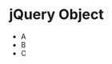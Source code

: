 # jQuery Object

<ul>
    <li>A</li>
    <li>B</li>
    <li>C</li>
</ul>
<script js="jquery.js"></script>
<script>
    $('li').dblclick(function() {

    var $this = $(this); // Trnaformando um elemento do DOM this em jQuery Object.

    $this.fadeOut(function() {
        $this.remove();
    })
});
</script>